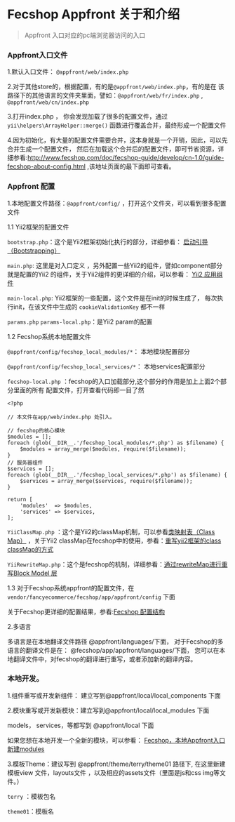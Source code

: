 Fecshop Appfront 关于和介绍
=========================

> Appfront 入口对应的pc端浏览器访问的入口


### Appfront入口文件

1.默认入口文件： `@appfront/web/index.php`

2.对于其他store的，根据配置，有的是`@appfront/web/index.php`，有的是在
该路径下的其他语言的文件夹里面，譬如：`@appfront/web/fr/index.php`
, `@appfront/web/cn/index.php`

3.打开index.php ， 你会发现加载了很多的配置文件，通过`yii\helpers\ArrayHelper::merge()`
函数进行覆盖合并，最终形成一个配置文件

4.因为初始化，有大量的配置文件需要合并，这本身就是一个开销，因此，可以先合并生成一个配置文件，
然后在加载这个合并后的配置文件，即可节省资源，详细参看:http://www.fecshop.com/doc/fecshop-guide/develop/cn-1.0/guide-fecshop-about-config.html
,该地址页面的最下面即可查看。

### Appfront 配置


1.本地配置文件路径：`@appfront/config/` ，打开这个文件夹，可以看到很多配置文件

1.1 Yii2框架的配置文件

`bootstrap.php`：这个是Yii2框架初始化执行的部分，详细参看：
[启动引导（Bootstrapping）](http://www.yiichina.com/doc/guide/2.0/runtime-bootstrapping)

`main.php`: 这里是对入口定义 ，另外配置一些Yii2的组件，譬如component部分就是配置的Yii2
的组件，关于Yii2组件的更详细的介绍，可以参看：
[Yii2 应用组件](http://www.yiichina.com/doc/guide/2.0/structure-application-components)


`main-local.php`: Yii2框架的一些配置，这个文件是在init的时候生成了，
每次执行init，在该文件中生成的 `cookieValidationKey` 都不一样

`params.php` `params-local.php`：是Yii2 param的配置 

1.2 Fecshop系统本地配置文件

`@appfront/config/fecshop_local_modules/*`： 本地模块配置部分

`@appfront/config/fecshop_local_services/*`： 本地services配置部分

`fecshop-local.php` ：fecshop的入口加载部分,这个部分的作用是加上上面2个部分里面的所有
配置文件，打开查看代码即一目了然

```
<?php

// 本文件在app/web/index.php 处引入。

// fecshop的核心模块
$modules = [];
foreach (glob(__DIR__.'/fecshop_local_modules/*.php') as $filename) {
    $modules = array_merge($modules, require($filename));
}
// 服务器组件
$services = [];
foreach (glob(__DIR__.'/fecshop_local_services/*.php') as $filename) {
    $services = array_merge($services, require($filename));
}

return [
    'modules'  => $modules,
    'services' => $services,
];
```


`YiiClassMap.php` ：这个是Yii2的classMap机制，可以参看[类映射表（Class Map）](http://www.yiichina.com/doc/guide/2.0/concept-autoloading#class-map)
，关于Yii2 classMap在fecshop中的使用，参看：[重写yii2框架的class classMap的方式](http://www.fecshop.com/doc/fecshop-guide/develop/cn-1.0/guide-fecshop-rewrite-func.html#7yii2classclassmapfecshop)


`YiiRewriteMap.php`：这个是fecshop的机制，详细参看：[通过rewriteMap进行重写Block Model 层 ](http://www.fecshop.com/doc/fecshop-guide/develop/cn-1.0/guide-fecshop-rewrite-func.html#8rewritemapblock-model)

1.3 对于Fecshop系统appfront的配置文件，在
`vendor/fancyecommerce/fecshop/app/appfront/config` 下面

关于Fecshop更详细的配置结果，参看:[Fecshop 配置结构](http://www.fecshop.com/doc/fecshop-guide/develop/cn-1.0/guide-fecshop-init-config-construction.html)

2.多语言

多语言是在本地翻译文件路径 @appfront/languages/下面，
对于Fecshop的多语言的翻译文件是在： @fecshop/app/appfront/languages/下面，
您可以在本地翻译文件中，对fecshop的翻译进行重写，或者添加新的翻译内容。


### 本地开发。

1.组件重写或开发新组件： 建立写到@appfront/local/local_components 下面

2.模块重写或开发新模块：建立写到@appfront/local/local_modules 下面

models， services，等都写到 @appfront/local 下面

如果您想在本地开发一个全新的模块，可以参看：
[Fecshop，本地Appfront入口新建modules](http://www.fecshop.com/topic/451)

3.模板Theme：建议写到 @appfront/theme/terry/theme01 路径下, 在这里新建模板view
文件，layouts文件  ，以及相应的assets文件（里面是js和css img等文件。）

`terry` ：模板包名

`theme01`：模板名


